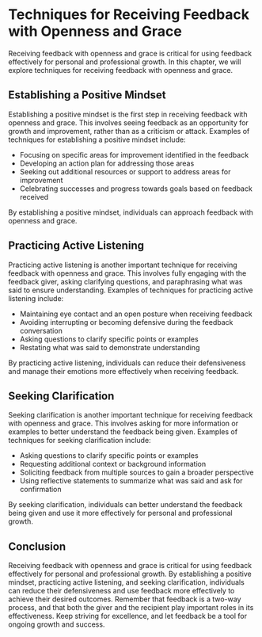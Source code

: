 # Techniques for Receiving Feedback with Openness and Grace

Receiving feedback with openness and grace is critical for using feedback effectively for personal and professional growth. In this chapter, we will explore techniques for receiving feedback with openness and grace.

Establishing a Positive Mindset
-------------------------------

Establishing a positive mindset is the first step in receiving feedback with openness and grace. This involves seeing feedback as an opportunity for growth and improvement, rather than as a criticism or attack. Examples of techniques for establishing a positive mindset include:

* Focusing on specific areas for improvement identified in the feedback
* Developing an action plan for addressing those areas
* Seeking out additional resources or support to address areas for improvement
* Celebrating successes and progress towards goals based on feedback received

By establishing a positive mindset, individuals can approach feedback with openness and grace.

Practicing Active Listening
---------------------------

Practicing active listening is another important technique for receiving feedback with openness and grace. This involves fully engaging with the feedback giver, asking clarifying questions, and paraphrasing what was said to ensure understanding. Examples of techniques for practicing active listening include:

* Maintaining eye contact and an open posture when receiving feedback
* Avoiding interrupting or becoming defensive during the feedback conversation
* Asking questions to clarify specific points or examples
* Restating what was said to demonstrate understanding

By practicing active listening, individuals can reduce their defensiveness and manage their emotions more effectively when receiving feedback.

Seeking Clarification
---------------------

Seeking clarification is another important technique for receiving feedback with openness and grace. This involves asking for more information or examples to better understand the feedback being given. Examples of techniques for seeking clarification include:

* Asking questions to clarify specific points or examples
* Requesting additional context or background information
* Soliciting feedback from multiple sources to gain a broader perspective
* Using reflective statements to summarize what was said and ask for confirmation

By seeking clarification, individuals can better understand the feedback being given and use it more effectively for personal and professional growth.

Conclusion
----------

Receiving feedback with openness and grace is critical for using feedback effectively for personal and professional growth. By establishing a positive mindset, practicing active listening, and seeking clarification, individuals can reduce their defensiveness and use feedback more effectively to achieve their desired outcomes. Remember that feedback is a two-way process, and that both the giver and the recipient play important roles in its effectiveness. Keep striving for excellence, and let feedback be a tool for ongoing growth and success.
